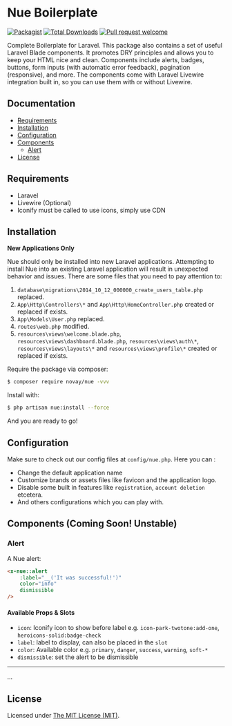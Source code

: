 # Nue Boilerplate

[![Packagist](https://img.shields.io/packagist/l/novay/nue.svg?maxAge=2592000)](https://packagist.org/packages/novay/nue)
[![Total Downloads](https://img.shields.io/packagist/dt/novay/nue.svg?style=flat-square)](https://packagist.org/packages/novay/nue)
[![Pull request welcome](https://img.shields.io/badge/pr-welcome-green.svg?style=flat-square)]()

Complete Boilerplate for Laravel. This package also contains a set of useful Laravel Blade components. It promotes DRY principles and allows you to keep your HTML nice and clean. Components include alerts, badges, buttons, form inputs (with automatic error feedback), pagination (responsive), and more. The components come with Laravel Livewire integration built in, so you can use them with or without Livewire.

## Documentation

- [Requirements](#requirements)
- [Installation](#installation)
- [Configuration](#configuration)
- [Components](#components)
    - [Alert](#alert)
- [License](#license)

## Requirements

- Laravel
- Livewire (Optional)
- Iconify must be called to use icons, simply use CDN

## Installation

**New Applications Only**

Nue should only be installed into new Laravel applications. Attempting to install Nue into an existing Laravel application will result in unexpected behavior and issues. There are some files that you need to pay attention to:
1. `database\migrations\2014_10_12_000000_create_users_table.php` replaced.
2. `App\Http\Controllers\*` and `App\Http\HomeController.php` created or replaced if exists.
3. `App\Models\User.php` replaced.
4. `routes\web.php` modified.
5. `resources\views\welcome.blade.php`, `resources\views\dashboard.blade.php`, `resources\views\auth\*`, `resources\views\layouts\*` and `resources\views\profile\*` created or replaced if exists.

Require the package via composer:


```bash
$ composer require novay/nue -vvv
```

Install with:

```bash
$ php artisan nue:install --force
```

And you are ready to go!

## Configuration

Make sure to check out our config files at `config/nue.php`. Here you can :
- Change the default application name
- Customize brands or assets files like favicon and the application logo.
- Disable some built in features like `registration`, `account deletion` etcetera.
- And others configurations which you can play with.

## Components (Coming Soon! Unstable)

### Alert

A Nue alert:

```html
<x-nue::alert
    :label="__('It was successful!')"
    color="info"
    dismissible
/>
```

#### Available Props & Slots

- `icon`: Iconify icon to show before label e.g. `icon-park-twotone:add-one`, `heroicons-solid:badge-check`
- `label`: label to display, can also be placed in the `slot`
- `color`: Available color e.g. `primary`, `danger`, `success`, `warning`, `soft-*`
- `dismissible`: set the alert to be dismissible

---

...

License
------------
Licensed under [The MIT License (MIT)](LICENSE).